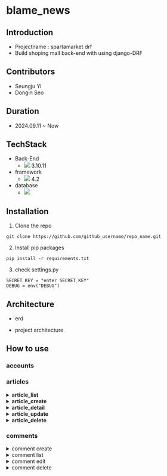 
# blame_news

## Introduction
- Projectname : spartamarket drf
- Build shoping mall back-end with using django-DRF
 
## Contributors
- Seungju Yi
- Dongin Seo

## Duration
- 2024.09.11 ~ Now

## TechStack
- Back-End
  - <img src="https://img.shields.io/badge/python-3776AB?style=for-the-badge&logo=python&logoColor=white"> 3.10.11
- framework
  - <img src="https://img.shields.io/badge/django-092E20?style=for-the-badge&logo=django&logoColor=white"> 4.2
- database
  - <img src="https://img.shields.io/badge/sqlite-003B57?style=for-the-badge&logo=sqlite&logoColor=white">


## Installation
1. Clone the repo
```
git clone https://github.com/github_username/repo_name.git
```
2. Install pip packages
```
pip install -r requirements.txt
```
3. check settings.py
```
SECRET_KEY = "enter SECRET_KEY"
DEBUG = env("DEBUG")
```

## Architecture
- erd


- project architecture



## How to use

### accounts
  
### articles

<details>
    <summary><b>article_list</b></summary>
    <div markdown="1">

   - endpoint : api/v1/articles/
   - method : GET
   - response
     - title,content(max length=50),
       reporter,created_at,updated_at,image,
       hits,hate(count),comment(count)

   </div>
  </details>

  <details>
    <summary><b>article_create</b></summary>
    <div markdown="1">

   - endpoint : api/v1/articles/
   - method : POST
   - request header
     - Authorization,Content-type
   - request
     - title,content,created_at,
        updated_at,image
       
   </div>
  </details>

<details>
    <summary><b>article_detail</b></summary>
    <div markdown="1">

   - endpoint : api/v1/articles/&#60;int:pk>/
   - method : GET
   - response
     - title,content,reporter,created_at,
       updated_at,image,hits,hate(count),
       comment(count)
       
   </div>
  </details>

<details>
    <summary><b>article_update</b></summary>
    <div markdown="1">

   - endpoint : api/v1/articles/&#60;int:pk>/
   - method : PUT
   - request header
     - Authorization,Content-type
   - request
     - title,content,updated_at,image
       
   </div>
  </details>

<details>
    <summary><b>article_delete</b></summary>
    <div markdown="1">

   - endpoint : api/v1/articles/&#60;int:pk>/
   - method : DELETE
   - request header
     - Authorization
   
       
   </div>
  </details>
  
### comments

<details>
    <summary>comment create</summary>
    <div markdown="1">

   - endpoint : api/v1/articles/&#60;int:pk>/comment/
   - method : POST
   - input in header
     - Required: No need
   - input in body
     - Required: content

   </div>
  </details>
<details>
    <summary>comment list</summary>
    <div markdown="1">

   - endpoint : api/v1/articles/&#60;int:pk>/comment/
   - method : GET
   - input in header
     - Required: access_token
   - input in body
     - Required: No need

   </div>
  </details>

  <details>
    <summary>comment edit</summary>
    <div markdown="1">

   - endpoint : api/v1/articles/comment/&#60;int:comment_pk>/
   - method : PUT
   - input in header
     - Required: access_token
   - input in body
     - Required: changed content

   </div>
  </details>
    <details>
    <summary>comment delete</summary>
    <div markdown="1">

   - endpoint : api/v1/articles/comment/&#60;int:comment_pk>/
   - method : DELETE
   - input in header
     - Required: access_token
   - input in body
     - Required: No need

   </div>
  </details>

